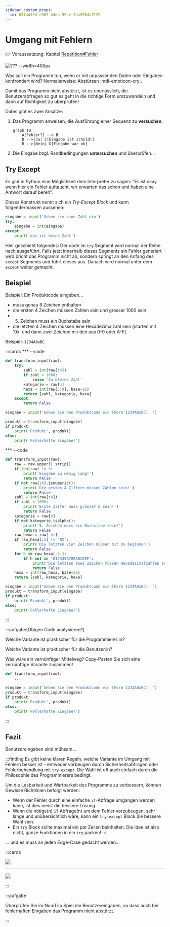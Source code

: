 ```yaml
---
sidebar_custom_props:
  id: 03f4d19d-e907-44da-99ce-2da5964a3129
---
```

# Umgang mit Fehlern

👉 Voraussetzung: Kapitel [Repetition#Fehler](pathname:///24ef/Programmieren/Turtle-Repetition/errors)

![??? --width=400px](images/io-joke-3.webp)

Was soll ein Programm tun, wenn er mit unpassenden Daten oder Eingaben konfrontiert wird? Normalerweise: Abstürzen :mdi-emoticon-cry:.

Damit das Programm nicht abstürzt, ist es unerlässlich, die Benutzerabfragen so gut es geht in die richtige Form umzuwandeln und dann auf Richtigkeit zu überprüfen!

Dabei gibt es zwei Ansätze:
1. Das Programm anweisen, die Ausführung einer Sequenz zu **versuchen**. 

    ```mermaid
    graph TD
        A[Fehler?] --> B
        B -->|Ja| C[Eingabe ist schuld!]
        B -->|Nein| D[Eingabe war ok]
    ```

2. Die Eingabe bzgl. Randbedingungen **untersuchen** und überprüfen...


## Try Except

Es gibt in Python eine Möglichkeit dem Interpreter zu sagen: "Es ist okay wenn hier ein Fehler auftaucht, wir erwarten das schon und haben eine Antwort darauf bereit".

Dieses Konstrukt nennt sich ein _Try-Except Block_ und kann folgendermassen aussehen:
```py
eingabe = input('Geben sie eine Zahl ein')
try:
    eingabe = int(eingabe)
except:
    print('das ist keine Zahl')
```

Hier geschieht folgendes: Der code im `try` Segment wird normal der Reihe nach ausgeführt. Falls jetzt innerhalb dieses Segments ein Fehler generiert wird bricht das Programm nicht ab, sondern springt an den Anfang des `except` Segments und führt dieses aus. Danach wird normal unter dem `except` weiter gemacht. 


## Beispiel

Beispiel: Ein Produktcode eingeben...
- muss genau 9 Zeichen enthalten
- die ersten 4 Zeichen müssen Zahlen sein und grösser 1000 sein
- 5. Zeichen muss ein Buchstabe sein
- die letzten 4 Zeichen müssen eine Hexadezimalzahl sein (starten mit '0x' und dann zwei Zeichen mit den aus 0-9 oder A-F).

Beispiel: `1234A0xBC`

:::cards
*** --code

```py live_py slim
def transform_input(raw):
    try:
        zahl = int(raw[:4])
        if zahl < 1000:
            raise 'Zu kleine Zahl'
        kategorie = raw[4]
        hexa = int(raw[5:9], base=16)
        return [zahl, kategorie, hexa]
    except:
        return False

eingabe = input('Geben Sie den Produktcode ein [Form 1234A0xBC]: ')

produkt = transform_input(eingabe)
if produkt:
    print('Produkt', produkt)
else:
    print('Fehlerhafte Eingabe!')

```

*** --code


```py live_py slim
def transform_input(raw):
    raw = raw.upper().strip()
    if len(raw) != 9:
        print('Eingabe zu wenig lang!')
        return False
    if not raw[:4].isnumeric():
        print('Die ersten 4 Ziffern müssen Zahlen sein!')
        return False
    zahl = int(raw[:4])
    if zahl < 1000:
        print('Erste Ziffer muss grösser 0 sein!')
        return False
    kategorie = raw[4]
    if not kategorie.isalpha():
        print('5. Zeichen muss ein Buchstabe sein!')
        return False
    raw_hexa = raw[-4:]
    if raw_hexa[:2] != '0X':
        print('Die letzten vier Zeichen müssen mit 0x beginnen')
        return False
    for h in raw_hexa[-2:]:
        if h not in '0123456789ABCDEF':
            print('Die letzten zwei Zeichen müssen Hexadezimalzahlen sein (0-9, A-F)')
            return False
    hexa = int(raw_hexa, base=16)
    return [zahl, kategorie, hexa]

eingabe = input('Geben Sie den Produktcode ein [Form 1234A0xBC]: ')
produkt = transform_input(eingabe)
if produkt:
    print('Produkt', produkt)
else:
    print('Fehlerhafte Eingabe!')
```

:::

:::aufgabe[Obigen Code analysieren?]
<Answer type="state" webKey="938ae28c-2db0-4a32-945f-5189398216b7" />

Welche Variante ist praktischer für die Programmierer:in?

<Answer type="text" webKey="e543b0b2-c32c-4187-a100-b91d370aebeb" />

Welche Variante ist praktischer für die Benutzer:in?

<Answer type="text" webKey="2b89be5e-f20b-4ffe-a744-35a5cb1b34fa" />


Was wäre ein vernünftiger Mittelweg? Copy-Pasten Sie sich eine vernünftige Variante zusammen!

```py live_py title=io.py id=c07ab12c-b818-4fe7-bc10-50ad051cbcc6
def transform_input(raw):
    ...

eingabe = input('Geben Sie den Produktcode ein [Form 1234A0xBC]: ')
produkt = transform_input(eingabe)
if produkt:
    print('Produkt', produkt)
else:
    print('Fehlerhafte Eingabe!')
```
:::

## Fazit

Benutzereingaben sind mühsam...

:::finding
Es gibt keine klaren Regeln, welche Variante im Umgang mit Fehlern besser ist - entweder vorbeugen durch Sicherheitsabfragen oder Fehlerbehandlung mit `try-except`. Die Wahl ist oft auch einfach durch die Philosophie des Programmierers bedingt. 

Um die Lesbarkeit und Wartbarkeit des Programms zu verbessern, können Gewisse Richtlinien befolgt werden:
- Wenn der Fehler durch eine einfache `if`-Abfrage umgangen werden kann, ist dies meist die bessere Lösung. 
- Wenn die nötige(n) `if` Abfrage(n) um dem Fehler vorzubeugen, sehr lange und unübersichtlich wäre, kann ein `try-except` Block die bessere Wahl sein.
- Ein `try` Block sollte maximal ein par Zeilen beinhalten. Die Idee ist also nicht, ganze Funktionen in ein `try` packen!
:::


... und es muss an jeden Edge-Case gedacht werden...

:::cards

![](images/io-joke-1.webp)

***

![](images/io-joke-2.jpg)

:::

:::aufgabe
<Answer type="state" webKey="6f414fd4-1b91-4221-95ad-514d854b0c73" />

Überprüfen Sie im NumTrip Spiel die Benutzereingaben, so dass auch bei fehlerhaften Eingaben das Programm nicht abstürzt.

:::